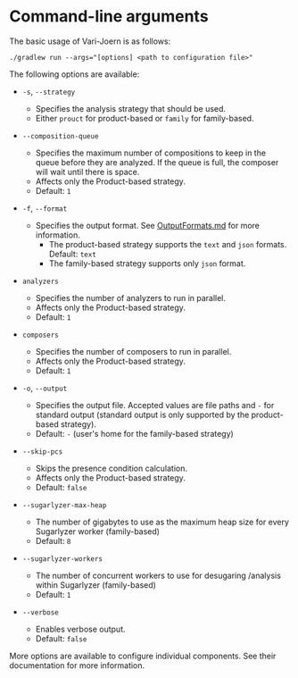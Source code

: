 # Command-line arguments

The basic usage of Vari-Joern is as follows:

```shell
./gradlew run --args="[options] <path to configuration file>"
```

The following options are available:

- `-s`, `--strategy`
  - Specifies the analysis strategy that should be used.
  - Either `prouct` for product-based or `family` for family-based.
- `--composition-queue`
    - Specifies the maximum number of compositions to keep in the queue before they are analyzed. If the queue is full,
      the composer will wait until there is space.
    - Affects only the Product-based strategy.
    - Default: `1`
- `-f`, `--format`
    - Specifies the output format. See [OutputFormats.md](OutputFormats.md) for more information. 
      - The product-based strategy supports the `text` and `json` formats. Default: `text`
      - The family-based strategy supports only `json` format.
- `analyzers`
    - Specifies the number of analyzers to run in parallel.
    - Affects only the Product-based strategy.
    - Default: `1`
- `composers`
    - Specifies the number of composers to run in parallel.
    - Affects only the Product-based strategy.
    - Default: `1`
- `-o`, `--output`
    - Specifies the output file. Accepted values are file paths and `-` for standard output (standard output is only
      supported by the product-based strategy).
    - Default: `-` (user's home for the family-based strategy)
- `--skip-pcs`
    - Skips the presence condition calculation.
    - Affects only the Product-based strategy.
    - Default: `false`
- `--sugarlyzer-max-heap`
    - The number of gigabytes to use as the maximum heap size for every Sugarlyzer worker (family-based)
    - Default: `8`
- `--sugarlyzer-workers`
    - The number of concurrent workers to use for desugaring /analysis within Sugarlyzer (family-based)
    - Default: `1`

- `--verbose`
    - Enables verbose output.
    - Default: `false`

More options are available to configure individual components. See their documentation for more information.
